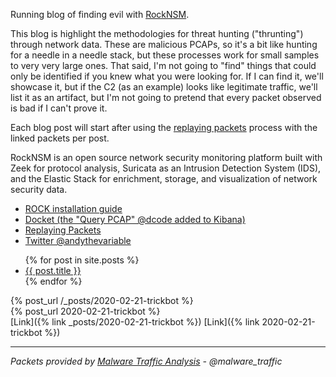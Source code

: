 Running blog of finding evil with [RockNSM](https://rocknsm.io).  

This blog is highlight the methodologies for threat hunting ("thrunting") through network data. These are malicious PCAPs, so it's a bit like hunting for a needle in a needle stack, but these processes work for small samples to very very large ones. That said, I'm not going to "find" things that could only be identified if you knew what you were looking for. If I can find it, we'll showcase it, but if the C2 (as an example) looks like legitimate traffic, we'll list it as an artifact, but I'm not going to pretend that every packet observed is bad if I can't prove it.

Each blog post will start after using the [replaying packets](https://github.com/huntops-blue/huntops-blue.github.io/blob/master/rock-install.md#getting-data-into-rock) process with the linked packets per post.

RockNSM is an open source network security monitoring platform built with Zeek for protocol analysis, Suricata as an Intrusion Detection System (IDS), and the Elastic Stack for enrichment, storage, and visualization of network security data.  

- [ROCK installation guide](./rock-install.md)
- [Docket (the "Query PCAP" @dcode added to Kibana)](https://docs.rocknsm.io/services/docket/)
- [Replaying Packets](https://github.com/huntops-blue/huntops-blue.github.io/blob/master/rock-install.md#getting-data-into-rock)
- [Twitter @andythevariable](https://twitter.com/andythevariable)  

<ul>
  {% for post in site.posts %}
    <li>
      <a href="{{ post.url }}">{{ post.title }}</a>
    </li>
  {% endfor %}
</ul>

{% post_url /_posts/2020-02-21-trickbot %}  
{% post_url 2020-02-21-trickbot %}  
[Link]({% link _posts/2020-02-21-trickbot %})
[Link]({% link 2020-02-21-trickbot %})

---
*Packets provided by [Malware Traffic Analysis](https://www.malware-traffic-analysis.net) - @malware_traffic*

